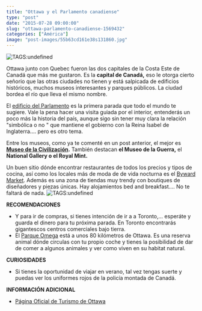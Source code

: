 ```yaml
---
title: "Ottawa y el Parlamento canadiense"
type: "post"
date: "2015-07-28 09:00:00"
slug: "ottawa-parlamento-canadiense-1569432"
categories: ["América"]
image: "post-images/55b63cd161e38s131860.jpg"
---
```


 ![ TAGS:undefined](post-images/55b63cd161e38s131860.jpg "panoramica de Ottawa")

 Ottawa junto con Quebec fueron las dos capitales de la Costa Este de Canadá que más me gustaron. Es la **capital de Canadá,** eso le otorga cierto señorio que las otras ciudades no tienen y está salpicada de edificios históricos, muchos museos interesantes y parques públicos. La ciudad bordea el río que lleva el mismo nombre.

   
 El [edificio del Parlamento](http://www.parl.gc.ca/Visitors/index-e.html) es la primera parada que todo el mundo te sugiere. Vale la pena hacer una visita guiada por el interior, entenderás un poco más la historia del país, aunque sigo sin tener muy clara la relación "simbólica o no " que mantiene el gobierno con la Reina Isabel de Inglaterra.... pero es otro tema.

 Entre los museos, como ya te comenté en un post anterior, el mejor es **[Museo de la Civilización](http://www.missviajes.com/museo-civilizacion-ottawa-1430467).** También destacan **el Museo de la Guerra,** el **National Gallery o el Royal Mint.**

 Un buen sitio dónde encontrar restaurantes de todos los precios y tipos de cocina, así como los locales más de moda de de vida nocturna es el [Byward Market](http://www.byward-market.com/). Además es una zona de tiendas muy trendy con boutiques de diseñadores y piezas únicas. Hay alojamientos bed and breakfast.... No te faltará de nada. ![ TAGS:undefined](post-images/55b63ccf79f25s169736.jpg "Byward Market ")

 **RECOMENDACIONES**

- Y para ir de compras, si tienes intención de ir a a Toronto,... esperáte y guarda el dinero para tu próxima parada. En Toronto encontrarás gigantescos centros comerciales bajo tierra.
- El [ Parque Omega](http://www.missviajes.com/parque-omega-1358176) está a unos 80 kilómetros de Ottawa. Es una reserva animal dónde circulas con tu propio coche y tienes la posibilidad de dar de comer a algunos animales y ver como viven en su habitat natural.

 **CURIOSIDADES**

- Si tienes la oportunidad de viajar en verano, tal vez tengas suerte y puedas ver los uniformes rojos de la policía montada de Canadá.

 **INFORMACIÓN ADICIONAL**

- [Página Oficial de Turismo de Ottawa](http://www.ottawatourism.ca/)